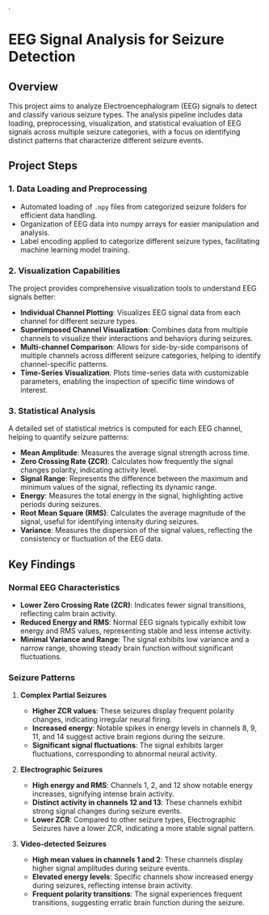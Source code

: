 
.

# EEG Signal Analysis for Seizure Detection

## Overview
This project aims to analyze Electroencephalogram (EEG) signals to detect and classify various seizure types. The analysis pipeline includes data loading, preprocessing, visualization, and statistical evaluation of EEG signals across multiple seizure categories, with a focus on identifying distinct patterns that characterize different seizure events.

## Project Steps

### 1. Data Loading and Preprocessing
- Automated loading of `.npy` files from categorized seizure folders for efficient data handling.
- Organization of EEG data into numpy arrays for easier manipulation and analysis.
- Label encoding applied to categorize different seizure types, facilitating machine learning model training.

### 2. Visualization Capabilities
The project provides comprehensive visualization tools to understand EEG signals better:
- **Individual Channel Plotting**: Visualizes EEG signal data from each channel for different seizure types.
- **Superimposed Channel Visualization**: Combines data from multiple channels to visualize their interactions and behaviors during seizures.
- **Multi-channel Comparison**: Allows for side-by-side comparisons of multiple channels across different seizure categories, helping to identify channel-specific patterns.
- **Time-Series Visualization**: Plots time-series data with customizable parameters, enabling the inspection of specific time windows of interest.

### 3. Statistical Analysis
A detailed set of statistical metrics is computed for each EEG channel, helping to quantify seizure patterns:
- **Mean Amplitude**: Measures the average signal strength across time.
- **Zero Crossing Rate (ZCR)**: Calculates how frequently the signal changes polarity, indicating activity level.
- **Signal Range**: Represents the difference between the maximum and minimum values of the signal, reflecting its dynamic range.
- **Energy**: Measures the total energy in the signal, highlighting active periods during seizures.
- **Root Mean Square (RMS)**: Calculates the average magnitude of the signal, useful for identifying intensity during seizures.
- **Variance**: Measures the dispersion of the signal values, reflecting the consistency or fluctuation of the EEG data.

## Key Findings

### Normal EEG Characteristics
- **Lower Zero Crossing Rate (ZCR)**: Indicates fewer signal transitions, reflecting calm brain activity.
- **Reduced Energy and RMS**: Normal EEG signals typically exhibit low energy and RMS values, representing stable and less intense activity.
- **Minimal Variance and Range**: The signal exhibits low variance and a narrow range, showing steady brain function without significant fluctuations.

### Seizure Patterns
1. **Complex Partial Seizures**
   - **Higher ZCR values**: These seizures display frequent polarity changes, indicating irregular neural firing.
   - **Increased energy**: Notable spikes in energy levels in channels 8, 9, 11, and 14 suggest active brain regions during the seizure.
   - **Significant signal fluctuations**: The signal exhibits larger fluctuations, corresponding to abnormal neural activity.

2. **Electrographic Seizures**
   - **High energy and RMS**: Channels 1, 2, and 12 show notable energy increases, signifying intense brain activity.
   - **Distinct activity in channels 12 and 13**: These channels exhibit strong signal changes during seizure events.
   - **Lower ZCR**: Compared to other seizure types, Electrographic Seizures have a lower ZCR, indicating a more stable signal pattern.

3. **Video-detected Seizures**
   - **High mean values in channels 1 and 2**: These channels display higher signal amplitudes during seizure events.
   - **Elevated energy levels**: Specific channels show increased energy during seizures, reflecting intense brain activity.
   - **Frequent polarity transitions**: The signal experiences frequent transitions, suggesting erratic brain function during the seizure.








